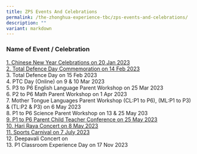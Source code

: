 ```yaml
---
title: ZPS Events And Celebrations
permalink: /the-zhonghua-experience-tbc/zps-events-and-celebrations/
description: ""
variant: markdown
---
```

### **Name of Event / Celebration**

[1. Chinese New Year Celebrations on 20 Jan 2023](https://cms.isomer.gov.sg/sites/moe-zhonghuapri/folders/list-of-zps-events/editPage/1%20Chinese%20New%20Year%20Celebrations.md)
<br>[2. Total Defence Day Commemoration on 14 Feb 2023](https://cms.isomer.gov.sg/sites/moe-zhonghuapri/folders/list-of-zps-events/editPage/2%20Total%20Defence%20Day%20Commemoration.md)
<br>3. Total Defence Day on 15 Feb 2023
<br>4. PTC Day (Online) on 9 &amp; 10 Mar 2023
<br>5. P3 to P6 English Language Parent Workshop on 25 Mar 2023
<br>6. P2 to P6 Math Parent Workshop on 1 Apr 2023
<br>7. Mother Tongue Languages Parent Workshop (CL:P1 to P6), (ML:P1 to P3) &amp; (TL:P2 &amp; P3) on 6 May 2023
<br>8. P1 to P6 Science Parent Workshop on 13 &amp; 25 May 203
<br>[9. P1 to P6 Parent Child Teacher Conference on 25 May 2023](https://cms.isomer.gov.sg/sites/moe-zhonghuapri/folders/list-of-zps-events/editPage/8%20P1%20to%20P6%20Parent%20Child%20Teacher%20Conference.md)
<br>[10. Hari Raya Concert on 8 May 2023](https://cms.isomer.gov.sg/sites/moe-zhonghuapri/folders/list-of-zps-events/editPage/9%20Hari%20Raya%20Concert.md)
<br>[11. Sports Carnival on 7 July 2023](https://cms.isomer.gov.sg/sites/moe-zhonghuapri/folders/list-of-zps-events/editPage/10%20Sports%20Carnival.md)
<br>12. Deepavali Concert on
<br>13. P1 Classroom Experience Day on 17 Nov 2023